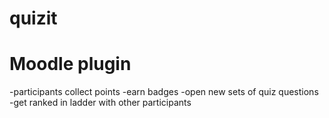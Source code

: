 quizit
======
Moodle plugin
=============
-participants collect points
-earn badges
-open new sets of quiz questions
-get ranked in ladder with other participants